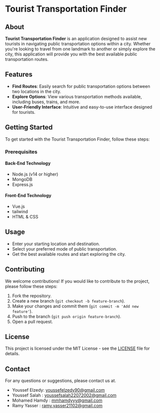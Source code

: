 # Tourist Transportation Finder

## About

**Tourist Transportation Finder** is an application designed to assist new tourists in navigating public transportation options within a city. Whether you're looking to travel from one landmark to another or simply explore the city, this application will provide you with the best available public transportation routes.

## Features

- **Find Routes**: Easily search for public transportation options between two locations in the city.
- **Explore Options**: View various transportation methods available, including buses, trains, and more.
- **User-Friendly Interface**: Intuitive and easy-to-use interface designed for tourists.

## Getting Started

To get started with the Tourist Transportation Finder, follow these steps:

### Prerequisites

#### Back-End Technology
- Node.js (v14 or higher)
- MongoDB
- Express.js


#### Front-End Technology
- Vue.js
- tailwind
- HTML & CSS

## Usage

- Enter your starting location and destination.
- Select your preferred mode of public transportation.
- Get the best available routes and start exploring the city.

## Contributing

We welcome contributions! If you would like to contribute to the project, please follow these steps:

1. Fork the repository.
2. Create a new branch (`git checkout -b feature-branch`).
3. Make your changes and commit them (`git commit -m 'Add new feature'`).
4. Push to the branch (`git push origin feature-branch`).
5. Open a pull request.

## License

This project is licensed under the MIT License - see the [LICENSE](LICENSE) file for details.

## Contact

For any questions or suggestions, please contact us at.
- Youssef Elzedy: youssefelzedy90@gmail.com
- Youssef Salah : youssefsalah22072002@gmail.com
- Mohamed Hamdy : mmhamdyyy@gmail.com
- Ramy Yasser : ramy.yasser21102@gmail.com

